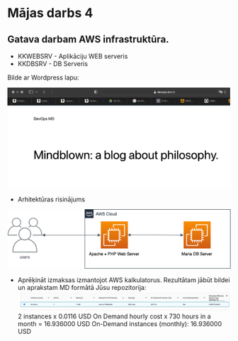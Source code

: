 # Mājas darbs 4
## Gatava darbam AWS infrastruktūra.


- KKWEBSRV - Aplikāciju WEB serveris
- KKDBSRV - DB Serveris

Bilde ar Wordpress lapu:

![wordpress](https://github.com/kostixxa/md4/blob/main/wordpress.png?raw=true")

- Arhitektūras risinājums

![Arhitektūras risinājums](https://github.com/kostixxa/md4/blob/main/MD4.png?raw=true")

- Aprēķināt izmaksas izmantojot AWS kalkulatorus. Rezultātam jābūt bildei un aprakstam MD
formātā Jūsu repozitorija:
![Izmaksas](https://github.com/kostixxa/md4/blob/main/costs.png?raw=true")
2 instances x 0.0116 USD On Demand hourly cost x 730 hours in a month = 16.936000 USD
On-Demand instances (monthly): 16.936000 USD
